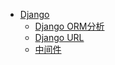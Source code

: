* [Django](/programming/django/)
	* [Django ORM分析](/programming/django/Django_ORM分析.md "Django ORM分析")
	* [Django URL](/programming/django/Django_URL.md "Django URL")
	* [中间件](/programming/django/中间件.md "中间件")
